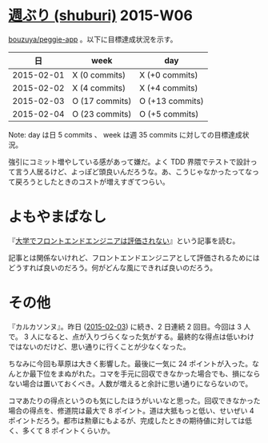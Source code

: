 # [週ぶり (shuburi)][shuburi] 2015-W06

[bouzuya/peggie-app][] 。以下に目標達成状況を示す。

日         | week           | day
-----------|----------------|-----------------
2015-02-01 | X (0 commits)  | X (+0 commits)
2015-02-02 | X (4 commits)  | X (+4 commits)
2015-02-03 | O (17 commits) | O (+13 commits)
2015-02-04 | O (23 commits) | O (+5 commits)

Note: day は日 5 commits 、 week は週 35 commits に対しての目標達成状況。

強引にコミット増やしている感があって嫌だ。よく TDD 界隈でテストで設計って言う人居るけど、よっぽど頭良いんだろうな。あ、こうじゃなかったってなって戻ろうとしたときのコストが増えすぎてつらい。

# よもやまばなし

『[大学でフロントエンドエンジニアは評価されない](http://b.hatena.ne.jp/entry/240846506/comment/bouzuya)』という記事を読む。

記事とは関係ないけれど、フロントエンドエンジニアとして評価されるためにはどうすれば良いのだろう。何がどんな風にできれば良いのだろう。

# その他

『カルカソンヌ』。昨日 ([2015-02-03][]) に続き、2 日連続 2 回目。今回は 3 人で。 3 人になると、点が入りづらくなった気がする。最終的な得点は低いわけではないのだけど、思い通りに行くことが少なくなった。

ちなみに今回も草原は大きく影響した。最後に一気に 24 ポイントが入った。なんとか最下位をまぬがれた。コマを手元に回収できなかった場合でも、損にならない場合は置いておくべき。人数が増えると余計に思い通りにならないので。

コマあたりの得点というのも気にしたほうがいいなと思った。回収できなかった場合の得点を、修道院は最大で 8 ポイント。道は大抵もっと低い、せいぜい 4 ポイントだろう。都市は勲章にもよるが、完成したときの期待値に対しては低く、多くて 8 ポイントくらいか。

[bouzuya/peggie-app]: https://github.com/bouzuya/peggie-app
[shuburi]: http://shuburi.org
[2015-02-03]: https://blog.bouzuya.net/2015/02/03/
